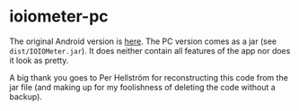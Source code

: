 # ioiometer-pc

The original Android version is [here](https://github.com/jrieke/ioiometer). The PC version comes as a jar (see `dist/IOIOMeter.jar`). It does neither contain all features of the app nor does it look as pretty. 

A big thank you goes to Per Hellström for reconstructing this code from the jar file (and making up for my foolishness of deleting the code without a backup). 
